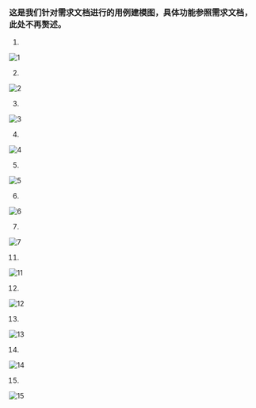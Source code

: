 ### 这是我们针对需求文档进行的用例建模图，具体功能参照需求文档，此处不再赘述。
1.
![1](/img/usecase/账户登录.png)

2.
![2](/img/usecase/账户信息管理.png)

3.
![3](/img/usecase/食材管理.png)

4.
![4](/img/usecase/菜品管理.png)

5.
![5](/img/usecase/账目信息管理.png)


6.
![6](/img/usecase/评价信息管理.png)


7.
![7](/img/usecase/员工账户管理.png)




11.
![11](/img/usecase/点餐流程.png)

12.
![12](/img/usecase/支付流程.png)

13.
![13](/img/usecase/订单信息.png)

14.
![14](/img/usecase/评价流程.png)

15.
![15](/img/usecase/公共聊天.png)